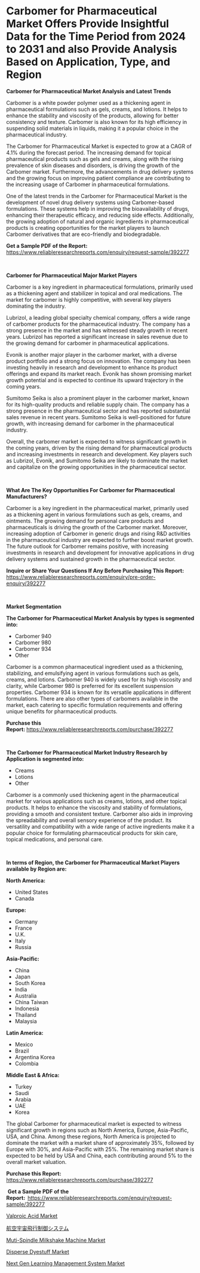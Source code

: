 <p><h1>Carbomer for Pharmaceutical Market Offers Provide Insightful Data for the Time Period from 2024 to 2031 and also Provide Analysis Based on Application, Type, and Region</h1></p><p><strong>Carbomer for Pharmaceutical Market Analysis and Latest Trends</strong></p>
<p><p>Carbomer is a white powder polymer used as a thickening agent in pharmaceutical formulations such as gels, creams, and lotions. It helps to enhance the stability and viscosity of the products, allowing for better consistency and texture. Carbomer is also known for its high efficiency in suspending solid materials in liquids, making it a popular choice in the pharmaceutical industry.</p><p>The Carbomer for Pharmaceutical Market is expected to grow at a CAGR of 4.1% during the forecast period. The increasing demand for topical pharmaceutical products such as gels and creams, along with the rising prevalence of skin diseases and disorders, is driving the growth of the Carbomer market. Furthermore, the advancements in drug delivery systems and the growing focus on improving patient compliance are contributing to the increasing usage of Carbomer in pharmaceutical formulations.</p><p>One of the latest trends in the Carbomer for Pharmaceutical Market is the development of novel drug delivery systems using Carbomer-based formulations. These systems help in improving the bioavailability of drugs, enhancing their therapeutic efficacy, and reducing side effects. Additionally, the growing adoption of natural and organic ingredients in pharmaceutical products is creating opportunities for the market players to launch Carbomer derivatives that are eco-friendly and biodegradable.</p></p>
<p><strong>Get a Sample PDF of the Report:&nbsp;</strong> <a href="https://www.reliableresearchreports.com/enquiry/request-sample/392277">https://www.reliableresearchreports.com/enquiry/request-sample/392277</a></p>
<p>&nbsp;</p>
<p><strong>Carbomer for Pharmaceutical Major Market Players</strong></p>
<p><p>Carbomer is a key ingredient in pharmaceutical formulations, primarily used as a thickening agent and stabilizer in topical and oral medications. The market for carbomer is highly competitive, with several key players dominating the industry. </p><p>Lubrizol, a leading global specialty chemical company, offers a wide range of carbomer products for the pharmaceutical industry. The company has a strong presence in the market and has witnessed steady growth in recent years. Lubrizol has reported a significant increase in sales revenue due to the growing demand for carbomer in pharmaceutical applications.</p><p>Evonik is another major player in the carbomer market, with a diverse product portfolio and a strong focus on innovation. The company has been investing heavily in research and development to enhance its product offerings and expand its market reach. Evonik has shown promising market growth potential and is expected to continue its upward trajectory in the coming years.</p><p>Sumitomo Seika is also a prominent player in the carbomer market, known for its high-quality products and reliable supply chain. The company has a strong presence in the pharmaceutical sector and has reported substantial sales revenue in recent years. Sumitomo Seika is well-positioned for future growth, with increasing demand for carbomer in the pharmaceutical industry.</p><p>Overall, the carbomer market is expected to witness significant growth in the coming years, driven by the rising demand for pharmaceutical products and increasing investments in research and development. Key players such as Lubrizol, Evonik, and Sumitomo Seika are likely to dominate the market and capitalize on the growing opportunities in the pharmaceutical sector.</p></p>
<p>&nbsp;</p>
<p><strong>What Are The Key Opportunities For Carbomer for Pharmaceutical Manufacturers?</strong></p>
<p><p>Carbomer is a key ingredient in the pharmaceutical market, primarily used as a thickening agent in various formulations such as gels, creams, and ointments. The growing demand for personal care products and pharmaceuticals is driving the growth of the Carbomer market. Moreover, increasing adoption of Carbomer in generic drugs and rising R&D activities in the pharmaceutical industry are expected to further boost market growth. The future outlook for Carbomer remains positive, with increasing investments in research and development for innovative applications in drug delivery systems and sustained growth in the pharmaceutical sector.</p></p>
<p><strong>Inquire or Share Your Questions If Any Before Purchasing This Report:</strong> <a href="https://www.reliableresearchreports.com/enquiry/pre-order-enquiry/392277">https://www.reliableresearchreports.com/enquiry/pre-order-enquiry/392277</a></p>
<p>&nbsp;</p>
<p><strong>Market Segmentation</strong></p>
<p><strong>The Carbomer for Pharmaceutical Market Analysis by types is segmented into:</strong></p>
<p><ul><li>Carbomer 940</li><li>Carbomer 980</li><li>Carbomer 934</li><li>Other</li></ul></p>
<p><p>Carbomer is a common pharmaceutical ingredient used as a thickening, stabilizing, and emulsifying agent in various formulations such as gels, creams, and lotions. Carbomer 940 is widely used for its high viscosity and clarity, while Carbomer 980 is preferred for its excellent suspension properties. Carbomer 934 is known for its versatile applications in different formulations. There are also other types of carbomers available in the market, each catering to specific formulation requirements and offering unique benefits for pharmaceutical products.</p></p>
<p><strong>Purchase this Report:&nbsp;</strong><a href="https://www.reliableresearchreports.com/purchase/392277">https://www.reliableresearchreports.com/purchase/392277</a></p>
<p>&nbsp;</p>
<p><strong>The Carbomer for Pharmaceutical Market Industry Research by Application is segmented into:</strong></p>
<p><ul><li>Creams</li><li>Lotions</li><li>Other</li></ul></p>
<p><p>Carbomer is a commonly used thickening agent in the pharmaceutical market for various applications such as creams, lotions, and other topical products. It helps to enhance the viscosity and stability of formulations, providing a smooth and consistent texture. Carbomer also aids in improving the spreadability and overall sensory experience of the product. Its versatility and compatibility with a wide range of active ingredients make it a popular choice for formulating pharmaceutical products for skin care, topical medications, and personal care.</p></p>
<p>&nbsp;</p>
<p><strong>In terms of Region, the Carbomer for Pharmaceutical Market Players available by Region are:</strong></p>
<p>
    <p> <strong> North America: </strong>
        <ul>
            <li>United States</li>
            <li>Canada</li>
        </ul>
        </p> 
    <p> <strong> Europe: </strong>
        <ul>
            <li>Germany</li>
            <li>France</li>
            <li>U.K.</li>
            <li>Italy</li>
            <li>Russia</li>
        </ul>
        </p> 
    <p> <strong> Asia-Pacific: </strong>
        <ul>
            <li>China</li>
            <li>Japan</li>
            <li>South Korea</li>
            <li>India</li>
            <li>Australia</li>
            <li>China Taiwan</li>
            <li>Indonesia</li>
            <li>Thailand</li>
            <li>Malaysia</li>
        </ul>
        </p> 
    <p> <strong> Latin America: </strong>
        <ul>
            <li>Mexico</li>
            <li>Brazil</li>
            <li>Argentina Korea</li>
            <li>Colombia</li>
        </ul>
        </p> 
    <p> <strong> Middle East & Africa: </strong>
        <ul>
            <li>Turkey</li>
            <li>Saudi</li>
            <li>Arabia</li>
            <li>UAE</li>
            <li>Korea</li>
        </ul>
    </p>
    </p>
<p><p>The global Carbomer for pharmaceutical market is expected to witness significant growth in regions such as North America, Europe, Asia-Pacific, USA, and China. Among these regions, North America is projected to dominate the market with a market share of approximately 35%, followed by Europe with 30%, and Asia-Pacific with 25%. The remaining market share is expected to be held by USA and China, each contributing around 5% to the overall market valuation.</p></p>
<p><strong>Purchase this Report: </strong><a href="https://www.reliableresearchreports.com/purchase/392277">https://www.reliableresearchreports.com/purchase/392277</a></p>
<p>&nbsp;<strong>Get a Sample PDF of the Report:&nbsp;&nbsp;</strong><a href="https://www.reliableresearchreports.com/enquiry/request-sample/392277">https://www.reliableresearchreports.com/enquiry/request-sample/392277</a></p>
<p><strong></strong></p>
<p><p><a href="https://view.publitas.com/reportprime-1/insights-into-valproic-acid-market-size-analysing-market-share-trends-and-growth-from-2024-to-2031/">Valproic Acid Market</a></p><p><a href="https://github.com/ppmazlotr77499/Market-Research-Report-List-1/blob/main/6046086185413.md">航空宇宙飛行制御システム</a></p><p><a href="https://valiant-lunge-8fe.notion.site/Muti-Spindle-Milkshake-Machine-Market-Research-Report-The-Key-To-Successful-Business-Strategy-Forec-ec0b82edc0dd4a18ae1d7d204ebaafe4">Muti-Spindle Milkshake Machine Market</a></p><p><a href="https://view.publitas.com/reportprime-1/disperse-dyestuff-market-size-market-share-and-global-market-analysis-report-2024-2031/">Disperse Dyestuff Market</a></p><p><a href="https://picayune-night-cbd.notion.site/Decoding-the-Next-Gen-Learning-Management-System-Market-A-Deep-Dive-into-the-Latest-Market-Trends--1609fb951f4c4c44b16979b3643752a8">Next Gen Learning Management System Market</a></p></p>
